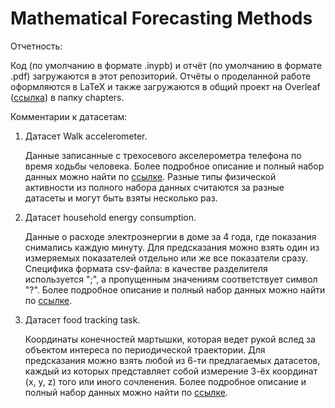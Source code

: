 # Mathematical Forecasting Methods

Отчетность:

Код (по умолчанию в формате .inypb) и отчёт (по умолчанию в формате .pdf) загружаются в этот репозиторий.
Отчёты о проделанной работе оформляются в LaTeX и также загружаются в общий проект на Overleaf ([ссылка](https://www.overleaf.com/5114697364cxvvwsdsjjhg)) в папку chapters.
 
Комментарии к датасетам:

1. Датасет Walk accelerometer.

   Данные записанные с трехосевого акселерометра телефона по время ходьбы человека.
   Более подробное описание и полный набор данных можно найти по [ссылке](https://github.com/mmalekzadeh/motion-sense).
   Разные типы физической активности из полного набора данных считаются за разные датасеты и могут быть взяты несколько раз.
   
   
2. Датасет household energy consumption.

   Данные о расходе электроэнергии в доме за 4 года, где показания снимались каждую минуту.
   Для предсказания можно взять один из измеряемых показателей отдельно или же все показатели сразу.
   Специфика формата csv-файла: в качестве разделителя используется ";", а пропущенным значениям соответствует символ "?".
   Более подробное описание и полный набор данных можно найти по [ссылке](https://machinelearningmastery.com/how-to-load-and-explore-household-electricity-usage-data/).
   
 
3. Датасет food tracking task.
   
   Координаты конечностей мартышки, которая ведет рукой вслед за объектом интереса по периодической траектории. 
   Для предсказания можно взять любой из 6-ти предлагаемых датасетов, каждый из которых представляет собой измерение 3-ёх координат (x, y, z) того или иного сочленения.
   Более подробное описание и полный набор данных можно найти по [ссылке](http://neurotycho.org/epidural-ecog-food-tracking-task).


   
   
